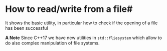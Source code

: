 # How to read/write from a file#

It shows the basic utility, in particular how to check if the opening of a file has been successful

**A Note** Since C++17 we have new utilities in `std::fliesystem`
which allow to do also complex manipulation of file systems.
